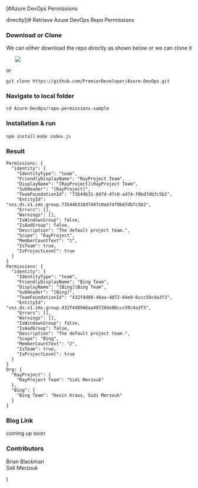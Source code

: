 [#Azure DevOps Permissions

directly](# Retrieve Azure DevOps Repo Permissions

### Download or Clone 
We can either download the repo direclty as shown below or we can clone it
<ul>
  <img src="https://res.cloudinary.com/dcqrxsgq8/image/upload/v1551993461/github-example/download-git.jpg" />
</ul>

or

`git clone https://github.com/PremierDeveloper/Azure-DevOps.git`

### Navigate to local folder

`cd Azure-DevOps/repo-permissions-sample`

### Installation & run 

`npm install`
`node index.js`

### Result

```
Permissions: {
  "identity": {
    "IdentityType": "team",
    "FriendlyDisplayName": "RayProject Team",
    "DisplayName": "[RayProject]\RayProject Team",
    "SubHeader": "[RayProject]",
    "TeamFoundationId": "73544b31-8d7d-47c0-a474-f0bd7db7c5b2",
    "EntityId": "vss.ds.v1.ims.group.73544b318d7d47c0a474f0bd7db7c5b2",
    "Errors": [],
    "Warnings": [],
    "IsWindowsGroup": false,
    "IsAadGroup": false,
    "Description": "The default project team.",
    "Scope": "RayProject",
    "MemberCountText": "1",
    "IsTeam": true,
    "IsProjectLevel": true
  }
}
Permissions: {
  "identity": {
    "IdentityType": "team",
    "FriendlyDisplayName": "Bing Team",
    "DisplayName": "[Bing]\Bing Team",
    "SubHeader": "[Bing]",
    "TeamFoundationId": "432f4d89-46aa-4072-84e9-6ccc59c4a3f3",
    "EntityId": "vss.ds.v1.ims.group.432f4d8946aa407284e96ccc59c4a3f3",
    "Errors": [],
    "Warnings": [],
    "IsWindowsGroup": false,
    "IsAadGroup": false,
    "Description": "The default project team.",
    "Scope": "Bing",
    "MemberCountText": "2",
    "IsTeam": true,
    "IsProjectLevel": true
  }
}
Org: {
  "RayProject": {
    "RayProject Team": "Sidi Merzouk"
  },
  "Bing": {
    "Bing Team": "Kevin Kraus, Sidi Merzouk"
  }
}

```

### Blog Link

<link>coming up soon </link>

### Contributors
Brian Blackman </br>
Sidi Merzouk


)
